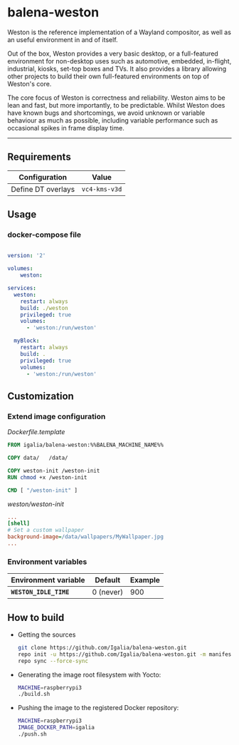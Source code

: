 # balena-weston

Weston is the reference implementation of a Wayland compositor, as well as an
useful environment in and of itself.

Out of the box, Weston provides a very basic desktop, or a full-featured
environment for non-desktop uses such as automotive, embedded, in-flight,
industrial, kiosks, set-top boxes and TVs. It also provides a library allowing
other projects to build their own full-featured environments on top of
Weston's core.

The core focus of Weston is correctness and reliability. Weston aims to be
lean and fast, but more importantly, to be predictable. Whilst Weston does
have known bugs and shortcomings, we avoid unknown or variable behaviour as
much as possible, including variable performance such as occasional spikes in
frame display time.

---

## Requirements

| Configuration      | Value
|--------------------|---------------
| Define DT overlays | `vc4-kms-v3d`


## Usage

### docker-compose file

``` yaml

version: '2'

volumes:
    weston:

services:
  weston:
    restart: always
    build: ./weston
    privileged: true
    volumes:
      - 'weston:/run/weston'

  myBlock:
    restart: always
    build: .
    privileged: true
    volumes:
      - 'weston:/run/weston'
```

## Customization

### Extend image configuration

*Dockerfile.template*

```Dockerfile
FROM igalia/balena-weston:%%BALENA_MACHINE_NAME%%

COPY data/	 /data/

COPY weston-init /weston-init
RUN chmod +x /weston-init

CMD [ "/weston-init" ]
```

*weston/weston-init*

```ini
...
[shell]
# Set a custom wallpaper
background-image=/data/wallpapers/MyWallpaper.jpg
...
```

### Environment variables

| Environment variable   | Default               | Example
|------------------------|-----------------------|---------------------
| **`WESTON_IDLE_TIME`** | 0 (never)             | 900


## How to build

* Getting the sources

  ```bash
  git clone https://github.com/Igalia/balena-weston.git
  repo init -u https://github.com/Igalia/balena-weston.git -m manifest-hardknott.xml -b main
  repo sync --force-sync
  ```

* Generating the image root filesystem with Yocto:

  ```bash
  MACHINE=raspberrypi3
  ./build.sh
  ```

* Pushing the image to the registered Docker repository:

  ```bash
  MACHINE=raspberrypi3
  IMAGE_DOCKER_PATH=igalia
  ./push.sh
  ```

